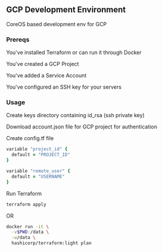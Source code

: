 ## GCP Development Environment
CoreOS based development env for GCP

### Prereqs
You've installed Terraform or can run it through Docker

You've created a GCP Project

You've added a Service Account

You've configured an SSH key for your servers

### Usage
Create keys directory containing id_rsa (ssh private key)

Download account.json file for GCP project for authentication

Create config.tf file
```ruby
variable "project_id" {
  default = "PROJECT_ID"
}

variable "remote_user" {
  default = "USERNAME"
}
```

Run Terraform
```bash
terraform apply
```
OR
```bash
docker run -it \
  -v$PWD:/data \
  -w/data \
  hashicorp/terraform:light plan
```
